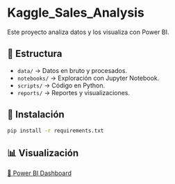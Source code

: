 # Kaggle_Sales_Analysis

Este proyecto analiza datos y los visualiza con Power BI.

## 📂 Estructura
- `data/` → Datos en bruto y procesados.
- `notebooks/` → Exploración con Jupyter Notebook.
- `scripts/` → Código en Python.
- `reports/` → Reportes y visualizaciones.

## 🚀 Instalación
```bash
pip install -r requirements.txt
```

## 📊 Visualización
[🔗 Power BI Dashboard](#)
